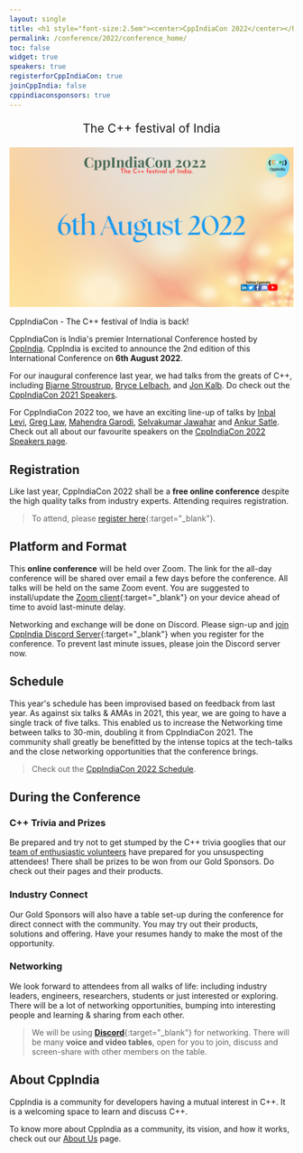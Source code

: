 ```yaml
---
layout: single
title: <h1 style="font-size:2.5em"><center>CppIndiaCon 2022</center></h1>
permalink: /conference/2022/conference_home/
toc: false
widget: true
speakers: true
registerforCppIndiaCon: true
joinCppIndia: false
cppindiaconsponsors: true
---
```

<center><p style="font-size:1.5em">The C++ festival of India</p></center>

[![CppIndiaCon](/conference/2022/graphics/CpIndiaCon2022.png "CppIndiaCon2022")](/conference/2022/CppIndiaCon-reg-form/)

CppIndiaCon - The C++ festival of India is back!  

CppIndiaCon is India's premier International Conference hosted by [CppIndia](/_pages/about_us). CppIndia is excited to announce the 2nd edition of this International Conference on **6th August 2022**.

For our inaugural conference last year, we had talks from the greats of C++, including [Bjarne Stroustrup](/conference/2021/speakers/bjarne/), [Bryce Lelbach](/conference/2021/speakers/bryce/), and [Jon Kalb](/conference/2021/speakers/jonkalb/). Do check out the [CppIndiaCon 2021 Speakers](/conference/2021/speakers/speakers/).

For CppIndiaCon 2022 too, we have an exciting line-up of talks by [Inbal Levi](/conference/2022/speakers/inbal/), [Greg Law](/conference/2022/speakers/greg/), [Mahendra Garodi](/conference/2022/speakers/mahendra/), [Selvakumar Jawahar](/conference/2022/speakers/selvakumar/) and [Ankur Satle](/conference/2022/speakers/ankur/). Check out all about our favourite speakers on the [CppIndiaCon 2022 Speakers page](/conference/2022/speakers/speakers/).

## Registration

Like last year, CppIndiaCon 2022 shall be a **free online conference** despite the high quality talks from industry experts. Attending requires registration.

>To attend, please [register here](/conference/2022/CppIndiaCon-reg-form/){:target="_blank"}.

## Platform and Format

This **online conference** will be held over Zoom. The link for the all-day conference will be shared over email a few days before the conference. All talks will be held on the same Zoom event. You are suggested to install/update the [Zoom client](https://zoom.us/download){:target="_blank"} on your device ahead of time to avoid last-minute delay.

Networking and exchange will be done on Discord. Please sign-up and [join CppIndia Discord Server](https://discord.gg/Wz42tX5){:target="_blank"} when you register for the conference. To prevent last minute issues, please join the Discord server now.

## Schedule

This year's schedule has been improvised based on feedback from last year. As against six talks & AMAs in 2021, this year, we are going to have a single track of five talks. This enabled us to increase the Networking time between talks to 30-min, doubling it from CppIndiaCon 2021. The community shall greatly be benefitted by the intense topics at the tech-talks and the close networking opportunities that the conference brings.

>Check out the [CppIndiaCon 2022 Schedule](/conference/2022/schedule/).

## During the Conference

### C++ Trivia and Prizes

Be prepared and try not to get stumped by the C++ trivia googlies that our [team of enthusiastic volunteers](/_pages/team) have prepared for you unsuspecting attendees! There shall be prizes to be won from our Gold Sponsors. Do check out their pages and their products.

### Industry Connect

Our Gold Sponsors will also have a table set-up during the conference for direct connect with the community. You may try out their products, solutions and offering. Have your resumes handy to make the most of the opportunity.

<!-- The conference will start at **10:00 AM IST**. Use this to check time in your [time zone](https://savvytime.com/converter/ist/aug-15-2021/10-00am){:target="_blank"}. -->

### Networking

We look forward to attendees from all walks of life: including industry leaders, engineers, researchers, students or just interested or exploring. There will be a lot of networking opportunities, bumping into interesting people and learning & sharing from each other.

>We will be using [**Discord**](https://discord.gg/Wz42tX5){:target="_blank"} for networking.
There will be many **voice and video tables**, open for you to join, discuss and screen-share with other members on the table.

<!--CppIndia also invites you to submit your talk for the CppIndiaCon 2022. Do capitalize on the chance to share the stage with renowned speakers and make an impact yourself!

>[Call For Speakers](/conference/2022/call-for-speakers/){:target="_blank"} -->

## About CppIndia 

CppIndia is a community for developers having a mutual interest in C++. It is a welcoming space to learn and discuss C++.

To know more about CppIndia as a community, its vision, and how it works, check out our [About Us](/_pages/about_us) page.
